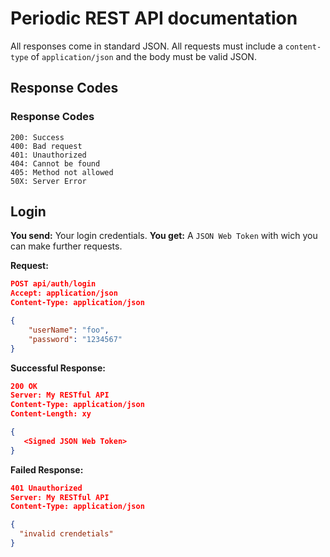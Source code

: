 # Periodic REST API documentation
All responses come in standard JSON. All requests must include a `content-type` of `application/json` and the body must be valid JSON.

## Response Codes 
### Response Codes
```
200: Success
400: Bad request
401: Unauthorized
404: Cannot be found
405: Method not allowed
50X: Server Error
```

## Login
**You send:**  Your  login credentials.
**You get:** A `JSON Web Token` with wich you can make further requests.

**Request:**
```json
POST api/auth/login
Accept: application/json
Content-Type: application/json

{
    "userName": "foo",
    "password": "1234567" 
}
```
**Successful Response:**
```json
200 OK
Server: My RESTful API
Content-Type: application/json
Content-Length: xy

{
   <Signed JSON Web Token>
}

```
**Failed Response:**
```json
401 Unauthorized
Server: My RESTful API
Content-Type: application/json

{
  "invalid crendetials"
}
``` 
